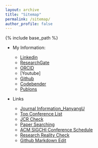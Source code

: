 ```yaml
---
layout: archive
title: "Sitemap"
permalink: /sitemap/
author_profile: false
---
```


{% include base_path %}

* My Information:     
  * [Linkedin](https://www.linkedin.com/in/sanghoon-jeon-0030a1101/)
  * [ResearchGate](https://www.researchgate.net/profile/Sanghoon_Jeon5)
  * [ORCID](https://orcid.org/0000-0001-5636-7555)
  * [Youtube]
  * [Github](https://sanghoonj.github.io/)
  * [Codebender](https://codebender.cc/user/sanghoon)
  * [Publons](https://publons.com/researcher/3681289/sanghoon-jeon/)

* Links
  * [Journal Information_HanyangU](http://s2journal.bwise.kr/jcr/jcrCategoryRankingPage.do)
  * [Top Conference List](https://drive.google.com/file/d/1TpRuu9OJbrEK5Q0diwBqBukQiK5nFAWm/view?usp=sharing)
  * [JCR Check](https://jcr.clarivate.com/JCRLandingPageAction.action?Init=Yes&SrcApp=IC2LS&SID=H2-HSqQjRJRMGhx2FRMxx0ldKbpBgeJNipQ9wP-18x2dT013YlVia24eA24DqhpckAx3Dx3D9lyKpyGPe7N1KaDLSabITgx3Dx3D-qBgNuLRjcgZrPm66fhjx2Fmwx3Dx3D-h9tQNJ9Nv4eh45yLvkdX3gx3Dx3D)
  * [Paper Searching](https://starlibrary.org/oa/articles/)
  * [ACM SIGCHI Conference Schedule](https://sigchi.org/conferences/upcoming-conferences/)
  * [Research Reality Check](https://sites.google.com/site/jeonggilko/research-reality-check)
  * [Github Markdown Edit](https://gist.github.com/ihoneymon/652be052a0727ad59601)

